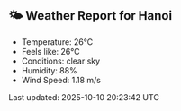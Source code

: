 <!-- WEATHER-START -->
## 🌤 Weather Report for Hanoi

- Temperature: 26°C
- Feels like: 26°C
- Conditions: clear sky
- Humidity: 88%
- Wind Speed: 1.18 m/s

Last updated: 2025-10-10 20:23:42 UTC
<!-- WEATHER-END -->
